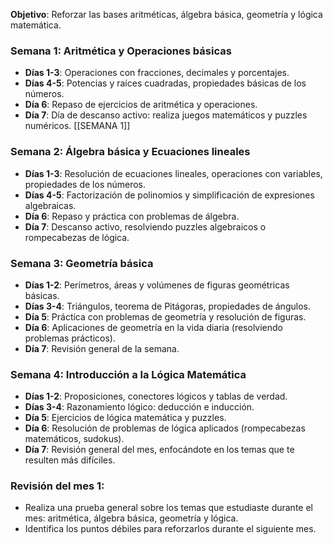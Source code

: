 

**Objetivo**: Reforzar las bases aritméticas, álgebra básica, geometría y lógica matemática.

### **Semana 1: Aritmética y Operaciones básicas**
- **Días 1-3**: Operaciones con fracciones, decimales y porcentajes.
- **Días 4-5**: Potencias y raíces cuadradas, propiedades básicas de los números.
- **Día 6**: Repaso de ejercicios de aritmética y operaciones.
- **Día 7**: Día de descanso activo: realiza juegos matemáticos y puzzles numéricos.
[[SEMANA 1]]
### **Semana 2: Álgebra básica y Ecuaciones lineales**
- **Días 1-3**: Resolución de ecuaciones lineales, operaciones con variables, propiedades de los números.
- **Días 4-5**: Factorización de polinomios y simplificación de expresiones algebraicas.
- **Día 6**: Repaso y práctica con problemas de álgebra.
- **Día 7**: Descanso activo, resolviendo puzzles algebraicos o rompecabezas de lógica.

### **Semana 3: Geometría básica**
- **Días 1-2**: Perímetros, áreas y volúmenes de figuras geométricas básicas.
- **Días 3-4**: Triángulos, teorema de Pitágoras, propiedades de ángulos.
- **Día 5**: Práctica con problemas de geometría y resolución de figuras.
- **Día 6**: Aplicaciones de geometría en la vida diaria (resolviendo problemas prácticos).
- **Día 7**: Revisión general de la semana.

### **Semana 4: Introducción a la Lógica Matemática**
- **Días 1-2**: Proposiciones, conectores lógicos y tablas de verdad.
- **Días 3-4**: Razonamiento lógico: deducción e inducción.
- **Día 5**: Ejercicios de lógica matemática y puzzles.
- **Día 6**: Resolución de problemas de lógica aplicados (rompecabezas matemáticos, sudokus).
- **Día 7**: Revisión general del mes, enfocándote en los temas que te resulten más difíciles.

### **Revisión del mes 1**:
- Realiza una prueba general sobre los temas que estudiaste durante el mes: aritmética, álgebra básica, geometría y lógica.
- Identifica los puntos débiles para reforzarlos durante el siguiente mes.
